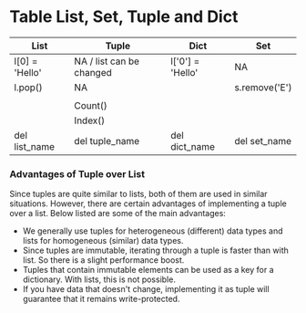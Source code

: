 # Table List, Set, Tuple and Dict

| List           | Tuple                    | Dict             | Set           |
| -------------- | ------------------------ | ---------------- | ------------- |
| l[0] = 'Hello' | NA / list can be changed | l['0'] = 'Hello' | NA            |
| l.pop()        | NA                       |                  | s.remove('E') |
|                |                          |                  |               |
|                | Count()                  |                  |               |
|                | Index()                  |                  |               |
| del list_name  | del tuple_name           | del  dict_name   | del set_name  |



### Advantages of Tuple over List

Since tuples are quite similar to lists, both of them are used in  similar situations. However, there are certain advantages of  implementing a tuple over a list. Below listed are some of the main  advantages:

- We generally use tuples for heterogeneous (different) data types and lists for homogeneous (similar) data types.
- Since tuples are immutable, iterating through a tuple is faster than with list. So there is a slight performance boost.
- Tuples that contain immutable elements can be used as a key for a dictionary. With lists, this is not possible.
- If you have data that doesn't change, implementing it as tuple will guarantee that it remains write-protected.

